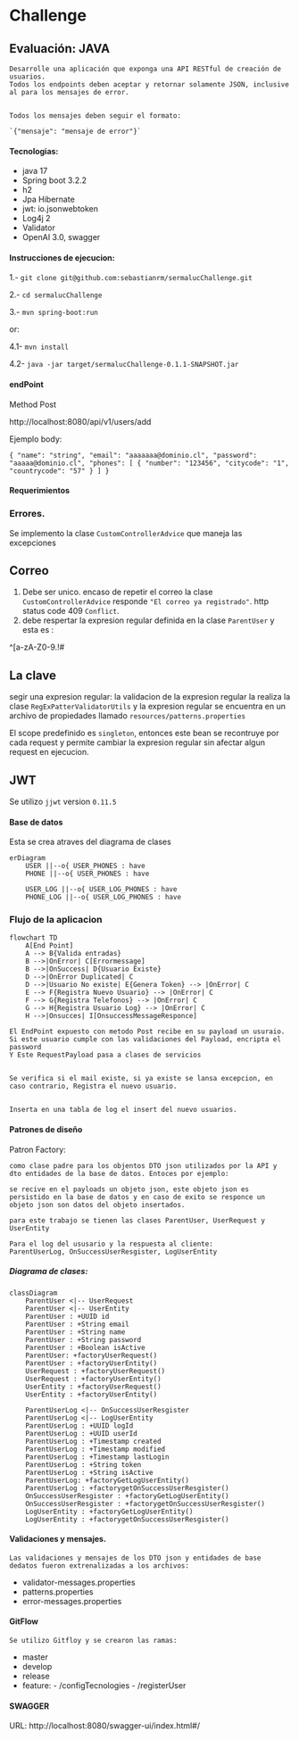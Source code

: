 # Challenge
## Evaluación: JAVA


    Desarrolle una aplicación que exponga una API RESTful de creación de usuarios.
    Todos los endpoints deben aceptar y retornar solamente JSON, inclusive al para los mensajes de error.


    Todos los mensajes deben seguir el formato:

	`{"mensaje": "mensaje de error"}`
	
#### Tecnologias:

- java 17
- Spring boot 3.2.2
- h2
- Jpa Hibernate
- jwt: io.jsonwebtoken
- Log4j 2
- Validator
- OpenAI 3.0, swagger

#### Instrucciones de ejecucion:

1.- `git clone git@github.com:sebastianrm/sermalucChallenge.git`

2.- `cd sermalucChallenge`

3.- `mvn spring-boot:run` 

or:

4.1- `mvn install`

4.2- `java -jar target/sermalucChallenge-0.1.1-SNAPSHOT.jar`


#### endPoint

Method Post


http://localhost:8080/api/v1/users/add

Ejemplo body:


`
{
  "name": "string",
  "email": "aaaaaaa@dominio.cl",
  "password": "aaaaa@dominio.cl",
  "phones": [
    {
      "number": "123456",
      "citycode": "1",
      "countrycode": "57"
    }
  ]
}
`
#### Requerimientos

### Errores.

Se implemento la clase `CustomControllerAdvice` que maneja las excepciones

## Correo

  1. Debe ser unico.
  encaso de repetir el correo la clase `CustomControllerAdvice` responde `"El correo ya registrado"`. http status code 409 `Conflict`.
  2.  debe respertar la expresion regular definida en la clase `ParentUser` y esta es :  
   
  ^[a-zA-Z0-9.!#$%&'*+/=?^_`{|}~-]+@dominio.com*$
  
  
## La clave

segir una expresion regular:
  	la validacion de la expresion regular la realiza la clase `RegExPatterValidatorUtils` y la expresion regular se encuentra en un archivo de propiedades llamado `resources/patterns.properties`

El scope predefinido es `singleton`, entonces este bean se recontruye por cada request y permite cambiar la expresion regular sin afectar algun request en ejecucion.

## JWT

Se utilizo `jjwt` version `0.11.5`


#### Base de datos

Esta se crea atraves del diagrama de clases
```mermaid
erDiagram
    USER ||--o{ USER_PHONES : have
    PHONE ||--o{ USER_PHONES : have

    USER_LOG ||--o{ USER_LOG_PHONES : have
    PHONE_LOG ||--o{ USER_LOG_PHONES : have
```

### Flujo de la aplicacion
```mermaid
flowchart TD
    A[End Point] 
    A --> B{Valida entradas}
    B -->|OnError| C[Errormessage]
    B -->|OnSuccess| D{Usuario Existe}
    D -->|OnError Duplicated| C
    D -->|Usuario No existe| E{Genera Token} --> |OnError| C
    E --> F{Registra Nuevo Usuario} --> |OnError| C
    F --> G{Registra Telefonos} --> |OnError| C
    G --> H{Registra Usuario Log} --> |OnError| C
    H -->|Onsucces| I[OnsuccessMessageResponce]
```

    El EndPoint expuesto con metodo Post recibe en su payload un usuraio. Si este usuario cumple con las validaciones del Payload, encripta el password
    Y Este RequestPayload pasa a clases de servicios


    Se verifica si el mail existe, si ya existe se lansa excepcion, en caso contrario, Registra el nuevo usuario.
 
  
    Inserta en una tabla de log el insert del nuevo usuarios.

#### Patrones de diseño

Patron Factory:

    como clase padre para los objentos DTO json utilizados por la API y dto entidades de la base de datos. Entoces por ejemplo:

    se recive en el payloads un objeto json, este objeto json es persistido en la base de datos y en caso de exito se responce un objeto json son datos del objeto insertados.

    para este trabajo se tienen las clases ParentUser, UserRequest y UserEntity

    Para el log del ususario y la respuesta al cliente:
    ParentUserLog, OnSuccessUserResgister, LogUserEntity

##### Diagrama de clases:

```mermaid
classDiagram
    ParentUser <|-- UserRequest
    ParentUser <|-- UserEntity
    ParentUser : +UUID id
    ParentUser : +String email
    ParentUser : +String name
    ParentUser : +String password
    ParentUser : +Boolean isActive
    ParentUser: +factoryUserRequest()
    ParentUser : +factoryUserEntity()
    UserRequest : +factoryUserRequest()
    UserRequest : +factoryUserEntity()
    UserEntity : +factoryUserRequest()
    UserEntity : +factoryUserEntity()

    ParentUserLog <|-- OnSuccessUserResgister
    ParentUserLog <|-- LogUserEntity
    ParentUserLog : +UUID logId
    ParentUserLog : +UUID userId
    ParentUserLog : +Timestamp created
    ParentUserLog : +Timestamp modified
    ParentUserLog : +Timestamp lastLogin
    ParentUserLog : +String token
    ParentUserLog : +String isActive 
    ParentUserLog: +factoryGetLogUserEntity()
    ParentUserLog : +factorygetOnSuccessUserResgister()
    OnSuccessUserResgister : +factoryGetLogUserEntity()
    OnSuccessUserResgister : +factorygetOnSuccessUserResgister()
    LogUserEntity : +factoryGetLogUserEntity()
    LogUserEntity : +factorygetOnSuccessUserResgister()
```

#### Validaciones y mensajes.

    Las validaciones y mensajes de los DTO json y entidades de base dedatos fueron extrenalizadas a los archivos:

- validator-messages.properties
- patterns.properties
- error-messages.properties


#### GitFlow

    Se utilizo Gitfloy y se crearon las ramas:

- master
- develop
- release
- feature:
		- /configTecnologies
		- /registerUser

		
#### SWAGGER

  URL:
  http://localhost:8080/swagger-ui/index.html#/
